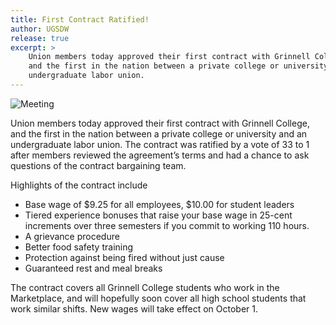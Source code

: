 ```yaml
---
title: First Contract Ratified!
author: UGSDW
release: true
excerpt: >
    Union members today approved their first contract with Grinnell College,
    and the first in the nation between a private college or university and an
    undergraduate labor union. 
---
```


![Meeting](/assets/mtg_1_edited.jpg)

Union members today approved their first contract with Grinnell College, and
the first in the nation between a private college or university and an
undergraduate labor union.  The contract was ratified by a vote of 33 to 1
after members reviewed the agreement’s terms and had a chance to ask questions
of the contract bargaining team.

Highlights of the contract include

 - Base wage of $9.25 for all employees, $10.00 for student leaders
 - Tiered experience bonuses that raise your base wage in 25-cent increments
   over three semesters if you commit to working 110 hours.
 - A grievance procedure
 - Better food safety training
 - Protection against being fired without just cause
 - Guaranteed rest and meal breaks

The contract covers all Grinnell College students who work in the Marketplace,
and will hopefully soon cover all high school students that work similar
shifts.  New wages will take effect on October 1.
